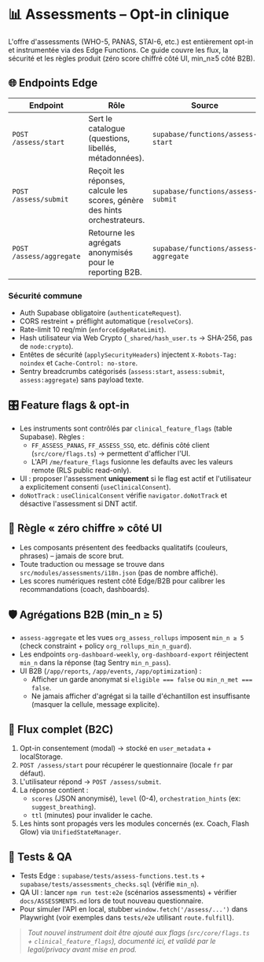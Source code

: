 # 📊 Assessments – Opt-in clinique

L'offre d'assessments (WHO-5, PANAS, STAI-6, etc.) est entièrement opt-in et instrumentée via des Edge Functions.
Ce guide couvre les flux, la sécurité et les règles produit (zéro score chiffré côté UI, min_n≥5 côté B2B).

## 🌐 Endpoints Edge
| Endpoint | Rôle | Source |
| --- | --- | --- |
| `POST /assess/start` | Sert le catalogue (questions, libellés, métadonnées). | `supabase/functions/assess-start` |
| `POST /assess/submit` | Reçoit les réponses, calcule les scores, génère des hints orchestrateurs. | `supabase/functions/assess-submit` |
| `POST /assess/aggregate` | Retourne les agrégats anonymisés pour le reporting B2B. | `supabase/functions/assess-aggregate` |

### Sécurité commune
- Auth Supabase obligatoire (`authenticateRequest`).
- CORS restreint + préflight automatique (`resolveCors`).
- Rate-limit 10 req/min (`enforceEdgeRateLimit`).
- Hash utilisateur via Web Crypto (`_shared/hash_user.ts` → SHA-256, pas de `node:crypto`).
- Entêtes de sécurité (`applySecurityHeaders`) injectent `X-Robots-Tag: noindex` et `Cache-Control: no-store`.
- Sentry breadcrumbs catégorisés (`assess:start`, `assess:submit`, `assess:aggregate`) sans payload texte.

## 🎛️ Feature flags & opt-in
- Les instruments sont contrôlés par `clinical_feature_flags` (table Supabase). Règles :
  - `FF_ASSESS_PANAS`, `FF_ASSESS_SSQ`, etc. définis côté client (`src/core/flags.ts`) → permettent d'afficher l'UI.
  - L'API `/me/feature_flags` fusionne les defaults avec les valeurs remote (RLS public read-only).
- UI : proposer l'assessment **uniquement** si le flag est actif et l'utilisateur a explicitement consenti (`useClinicalConsent`).
- `doNotTrack` : `useClinicalConsent` vérifie `navigator.doNotTrack` et désactive l'assessment si DNT actif.

## 🧘 Règle « zéro chiffre » côté UI
- Les composants présentent des feedbacks qualitatifs (couleurs, phrases) – jamais de score brut.
- Toute traduction ou message se trouve dans `src/modules/assessments/i18n.json` (pas de nombre affiché).
- Les scores numériques restent côté Edge/B2B pour calibrer les recommandations (coach, dashboards).

## 🛡️ Agrégations B2B (min_n ≥ 5)
- `assess-aggregate` et les vues `org_assess_rollups` imposent `min_n ≥ 5` (check constraint + policy `org_rollups_min_n_guard`).
- Les endpoints `org-dashboard-weekly`, `org-dashboard-export` réinjectent `min_n` dans la réponse (tag Sentry `min_n_pass`).
- UI B2B (`/app/reports`, `/app/events`, `/app/optimization`) :
  - Afficher un garde anonymat si `eligible === false` ou `min_n_met === false`.
  - Ne jamais afficher d'agrégat si la taille d'échantillon est insuffisante (masquer la cellule, message explicite).

## 🔄 Flux complet (B2C)
1. Opt-in consentement (modal) → stocké en `user_metadata` + localStorage.
2. `POST /assess/start` pour récupérer le questionnaire (locale `fr` par défaut).
3. L'utilisateur répond → `POST /assess/submit`.
4. La réponse contient :
   - `scores` (JSON anonymisé), `level` (0-4), `orchestration_hints` (ex: `suggest_breathing`).
   - `ttl` (minutes) pour invalider le cache.
5. Les hints sont propagés vers les modules concernés (ex. Coach, Flash Glow) via `UnifiedStateManager`.

## 🧪 Tests & QA
- Tests Edge : `supabase/tests/assess-functions.test.ts` + `supabase/tests/assessments_checks.sql` (vérifie `min_n`).
- QA UI : lancer `npm run test:e2e` (scénarios assessments) + vérifier `docs/ASSESSMENTS.md` lors de tout nouveau questionnaire.
- Pour simuler l'API en local, stubber `window.fetch('/assess/...')` dans Playwright (voir exemples dans `tests/e2e` utilisant `route.fulfill`).

> _Tout nouvel instrument doit être ajouté aux flags (`src/core/flags.ts` + `clinical_feature_flags`), documenté ici, et validé par le legal/privacy avant mise en prod._
